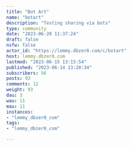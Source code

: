 ```yaml
---
title: "Bot Art" 
name: "botart"
description: "Testing sharing via bots"
type: community
date: "2023-06-20 11:37:24"
draft: false
nsfw: false
actor_id: "https://lemmy.dbzer0.com/c/botart"
host: lemmy.dbzer0.com
lastmod: "2023-06-15 13:15:54"
published: "2023-06-14 13:28:34"
subscribers: 56
posts: 93
comments: 12
weight: 93
dau: 3
wau: 11
mau: 11
instances:
- "lemmy_dbzer0_com"
tags: 
- "lemmy_dbzer0_com"

---
```

